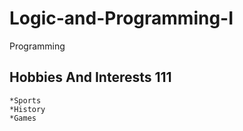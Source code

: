 # Logic-and-Programming-I
Programming
## Hobbies And Interests 111
    *Sports
    *History
    *Games
